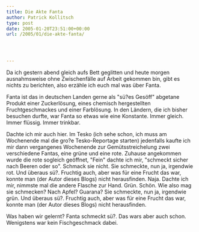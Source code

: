 ```yaml
---
title: Die Akte Fanta
author: Patrick Kollitsch
type: post
date: 2005-01-20T23:51:00+00:00
url: /2005/01/die-akte-fanta/




---
```

Da ich gestern abend gleich aufs Bett geglitten und heute morgen ausnahmsweise ohne Zwischenfälle auf Arbeit gekommen bin, gibt es nichts zu berichten, also erzähle ich euch mal was über Fanta. 

Fanta ist das in deutschen Landen gerne als "sü?es Gesöff" abgetane Produkt einer Zuckerlösung, eines chemisch hergestellten Fruchtgeschmackes und einer Farblösung. In den Ländern, die ich bisher besuchen durfte, war Fanta so etwas wie eine Konstante. Immer gleich. Immer flüssig. Immer trinkbar.

Dachte ich mir auch hier. Im Tesko (ich sehe schon, ich muss am Wochenende mal die gro?e Tesko-Reportage starten) jedenfalls kaufte ich mir dann vergangenes Wochenende zur Gemütsstreichelung zwei verschiedene Fantas, eine grüne und eine rote. Zuhause angekommen wurde die rote sogleich geöffnet, "Fein" dachte ich mir, "schmeckt sicher nach Beeren oder so". Schmack sie nicht. Sie schmeckte, nun ja, irgendwie rot. Und überaus sü?. Fruchtig auch, aber was für eine Frucht das war, konnte man (der Autor dieses Blogs) nicht herausfinden. Naja. Dachte ich mir, nimmste mal die andere Flasche zur Hand. Grün. Schön. Wie also mag sie schmecken? Nach Apfel? Guarana? Sie schmeckte, nun ja, irgendwie grün. Und überaus sü?. Fruchtig auch, aber was für eine Frucht das war, konnte man (der Autor dieses Blogs) nicht herausfinden. 

Was haben wir gelernt? Fanta schmeckt sü?. Das wars aber auch schon. Wenigstens war kein Fischgeschmack dabei.